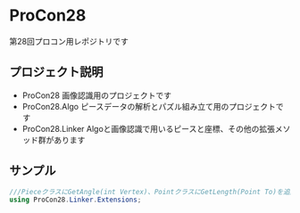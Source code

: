 # ProCon28
第28回プロコン用レポジトリです

## プロジェクト説明
- ProCon28
  画像認識用のプロジェクトです
- ProCon28.Algo
  ピースデータの解析とパズル組み立て用のプロジェクトです
- ProCon28.Linker
  Algoと画像認識で用いるピースと座標、その他の拡張メソッド群があります
  
## サンプル
```cs
///PieceクラスにGetAngle(int Vertex)、PointクラスにGetLength(Point To)を追加します
using ProCon28.Linker.Extensions;
```
